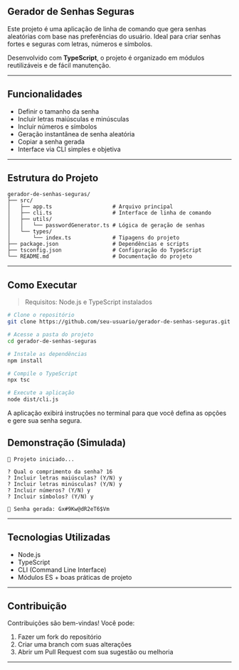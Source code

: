 ## Gerador de Senhas Seguras

Este projeto é uma aplicação de linha de comando que gera senhas aleatórias com base nas preferências do usuário.
Ideal para criar senhas fortes e seguras com letras, números e símbolos.

Desenvolvido com **TypeScript**, o projeto é organizado em módulos reutilizáveis e de fácil manutenção.

---

## Funcionalidades

* Definir o tamanho da senha
* Incluir letras maiúsculas e minúsculas
* Incluir números e símbolos
* Geração instantânea de senha aleatória
* Copiar a senha gerada
* Interface via CLI simples e objetiva

---

## Estrutura do Projeto

```
gerador-de-senhas-seguras/
├── src/
│   ├── app.ts                   # Arquivo principal
│   ├── cli.ts                   # Interface de linha de comando
│   ├── utils/
│   │   └── passwordGenerator.ts # Lógica de geração de senhas
│   └── types/
│       └── index.ts             # Tipagens do projeto
├── package.json                 # Dependências e scripts
├── tsconfig.json                # Configuração do TypeScript
└── README.md                    # Documentação do projeto
```

---

## Como Executar

> Requisitos: Node.js e TypeScript instalados

```bash
# Clone o repositório
git clone https://github.com/seu-usuario/gerador-de-senhas-seguras.git

# Acesse a pasta do projeto
cd gerador-de-senhas-seguras

# Instale as dependências
npm install

# Compile o TypeScript
npx tsc

# Execute a aplicação
node dist/cli.js
```

A aplicação exibirá instruções no terminal para que você defina as opções e gere sua senha segura.

## Demonstração (Simulada)

```
📂 Projeto iniciado...

? Qual o comprimento da senha? 16  
? Incluir letras maiúsculas? (Y/N) y  
? Incluir letras minúsculas? (Y/N) y  
? Incluir números? (Y/N) y  
? Incluir símbolos? (Y/N) y  

🔐 Senha gerada: Gx#9Kw@dR2eT6$Vm
```

---

## Tecnologias Utilizadas

* Node.js
* TypeScript
* CLI (Command Line Interface)
* Módulos ES + boas práticas de projeto

---

## Contribuição

Contribuições são bem-vindas!
Você pode:

1. Fazer um fork do repositório
2. Criar uma branch com suas alterações
3. Abrir um Pull Request com sua sugestão ou melhoria

---
